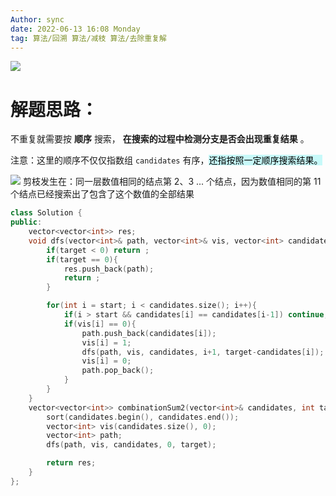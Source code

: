 ```yaml
---
Author: sync
date: 2022-06-13 16:08 Monday
tag: 算法/回溯 算法/减枝 算法/去除重复解 
---
```


![](FigureBed%20🌄/Pasted/Pasted%20image%2020220607205344.png)
# 解题思路：

不重复就需要按 **顺序** 搜索， **在搜索的过程中检测分支是否会出现重复结果** 。

注意：这里的顺序不仅仅指数组 `candidates` 有序，<mark style="background: #ABF7F7A6;">还指按照一定顺序搜索结果。</mark> 

![](FigureBed%20🌄/Pasted/Pasted%20image%2020220619113410.png)
剪枝发生在：同一层数值相同的结点第 2、3 ... 个结点，因为数值相同的第 11 个结点已经搜索出了包含了这个数值的全部结果


```cpp
class Solution {
public:
    vector<vector<int>> res;
    void dfs(vector<int>& path, vector<int>& vis, vector<int> candidates, int start, int target){
        if(target < 0) return ;
        if(target == 0){
            res.push_back(path);
            return ;
        }

        for(int i = start; i < candidates.size(); i++){
            if(i > start && candidates[i] == candidates[i-1]) continue; // 执行了一种类似于BFS的效果
            if(vis[i] == 0){
                path.push_back(candidates[i]);
                vis[i] = 1;
                dfs(path, vis, candidates, i+1, target-candidates[i]);
                vis[i] = 0;
                path.pop_back();
            }
        }
    }
    vector<vector<int>> combinationSum2(vector<int>& candidates, int target) {
        sort(candidates.begin(), candidates.end());
        vector<int> vis(candidates.size(), 0);
        vector<int> path;
        dfs(path, vis, candidates, 0, target);

        return res;
    }
};
```
